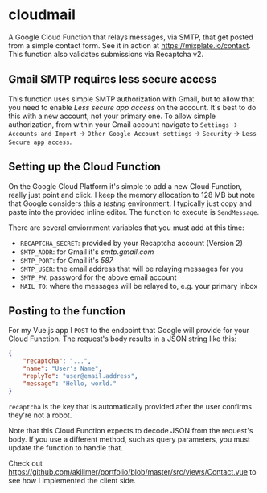 # cloudmail
A Google Cloud Function that relays messages, via SMTP, that get posted from a simple contact form. See it in action at https://mixplate.io/contact. This function also validates submissions via Recaptcha v2.

## Gmail SMTP requires less secure access
This function uses simple SMTP authorization with Gmail, but to allow that you need to enable _Less secure app access_ on the account. It's best to do this with a new account, not your primary one. To allow simple authorization, from within your Gmail account navigate to `Settings` → `Accounts and Import` → `Other Google Account settings` → `Security` → `Less Secure app access`.

## Setting up the Cloud Function
On the Google Cloud Platform it's simple to add a new Cloud Function, really just point and click. I keep the memory allocation to 128 MB but note that Google considers this a _testing_ environment. I typically just copy and paste into the provided inline editor. The function to execute is `SendMessage`.

There are several enviornment variables that you must add at this time:

- `RECAPTCHA_SECRET`: provided by your Recaptcha account (Version 2)
- `SMTP_ADDR`: for Gmail it's _smtp.gmail.com_
- `SMTP_PORT`: for Gmail it's _587_
- `SMTP_USER`: the email address that will be relaying messages for you
- `SMTP_PW`: password for the above email account
- `MAIL_TO`: where the messages will be relayed to, e.g. your primary inbox

## Posting to the function
For my Vue.js app I `POST` to the endpoint that Google will provide for your Cloud Function. The request's body results in a JSON string like this:

```json
{
    "recaptcha": "...",
    "name": "User's Name",
    "replyTo": "user@email.address",
    "message": "Hello, world."
}
```

`recaptcha` is the key that is automatically provided after the user confirms they're not a robot.

Note that this Cloud Function expects to decode JSON from the request's body. If you use a different method, such as query parameters, you must update the function to handle that.

Check out https://github.com/akillmer/portfolio/blob/master/src/views/Contact.vue to see how I implemented the client side.